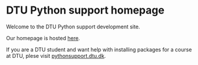 DTU Python support homepage
===========================

Welcome to the DTU Python support development site.

Our homepage is hosted [here](https://pythonsupport.dtu.dk).

If you are a DTU student and want help with installing
packages for a course at DTU, plese visit 
[pythonsupport.dtu.dk](https://pythonsupport.dtu.dk).
